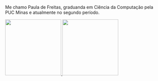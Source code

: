 Me chamo Paula de Freitas, graduanda em Ciência da Computação pela PUC Minas e atualmente no segundo período.

<div>
<a href="https://github.com/pauladefreitas">
<img height="180em" src="https://github-readme-stats.vercel.app/api/top-langs/?username=pauladefreitas&layout=compact&langs_count=7&theme=dracula"/>
<img height="180em" src="https://github-readme-stats.vercel.app/api?username=pauladefreitas&show_icons=true&theme=dracula&include_all_commits=true&count_private=true"/>
</div>
